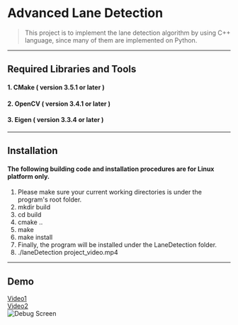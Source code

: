 # Advanced Lane Detection
>This project is to implement the lane detection algorithm by using C++ language, since many of them are implemented on Python.

***

##  Required Libraries and Tools
#### 1. CMake ( version 3.5.1 or later )  
#### 2. OpenCV ( version 3.4.1 or later )  
#### 3. Eigen ( version 3.3.4 or later )  

***
##  Installation

#### The following building code and installation procedures are for Linux platform only.  
1. Please make sure your current working directories is under the program's root folder.
2. mkdir build
3. cd build
4. cmake ..
5. make
6. make install
7. Finally, the program will be installed under the LaneDetection folder.
8. ./laneDetection project_video.mp4

***
## Demo
[Video1](https://youtu.be/mP4fvnvR0U8)  
[Video2](https://youtu.be/Ig0B8KG5qYU)  
![Debug Screen](https://github.com/HsucheChiang/Advanced_Lane_Detection/blob/master/Screenshot.png)





